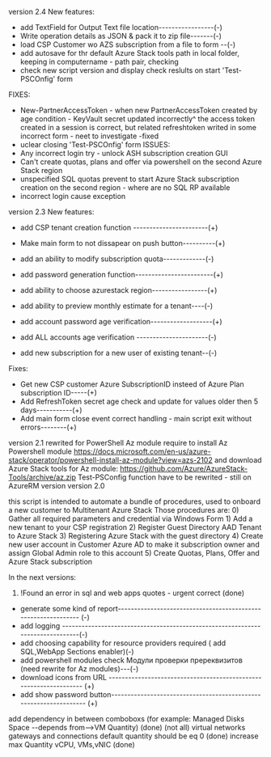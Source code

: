 version 2.4
New features:
 - add TextField for Output Text file location-----------------(-)
 - Write operation details as JSON & pack it to zip file-------(-)
 - load CSP Customer wo AZS subscription from a file to form --(-)
 - add autosave for thr default Azure Stack tools path in local folder, keeping in computername - path pair, checking
 - check new script version and display check reslults on start 'Test-PSCOnfig' form
 
 FIXES:
 - New-PartnerAccessToken - when new PartnerAccessToken created by age condition - KeyVault secret updated incorrectly^
   the access token created in a session is correct, but related refreshtoken writed in some incorrect form - neet to investigate -fixed
 - uclear closing  'Test-PSCOnfig' form
ISSUES:
 - Any incorrect login try  - unlock ASH subscription creation GUI
 - Can't create quotas, plans and offer via powershell on the second Azure Stack region
 - unspecified SQL quotas prevent to start Azure Stack subscription creation on the second region  - where are no SQL RP available
 - incorrect login cause exception

version 2.3
   New features:
 - add CSP tenant creation function -----------------------(+)
 - Make main form to not dissapear on push button----------(+)
 - add an ability to modify subscription quota-------------(-)
 - add password generation function------------------------(+)
 - add ability to choose azurestack region-----------------(+)
 - add ability to preview monthly estimate for a tenant----(-)
 - add account password age verification-------------------(+)
 - add ALL accounts age verification ----------------------(-)
 
 - add new subscription for a new user of existing tenant--(-)


  Fixes:
- Get new CSP customer Azure SubscriptionID insteed of Azure Plan subscription ID-----(+)
- Add RefreshToken secret age check and update for values older then 5 days-----------(+)
- Add main form close event correct handling - main script exit without errors--------(+)



version 2.1
  rewrited for PowerShell Az module
  require to install Az Powershell module
  https://docs.microsoft.com/en-us/azure-stack/operator/powershell-install-az-module?view=azs-2102
  and download Azure Stack tools for Az module: https://github.com/Azure/AzureStack-Tools/archive/az.zip
  Test-PSConfig function have to be rewrited - still on AzureRM version
version 2.0

this script is intended to automate a bundle of procedures, used to onboard a new customer to Multitenant Azure Stack
Those procedures are:
    0) Gather all required parameters and credential via Windows Form 
    1) Add a new tenant to your CSP registration
    2) Register Guest Directory AAD Tenant to Azure Stack
    3) Registering Azure Stack with the guest directory
    4) Create new user account in Customer Azure AD to make it subscription owner and assign Global Admin role to this account
    5) Create Quotas, Plans, Offer and Azure Stack subscription

In the next versions:
1) !Found an error in sql and web apps quotes - urgent correct (done)
 - generate some kind of report-------------------------------------------------------------- (-)
 - add logging -------------------------------------------------------------------------------(-)
 - add choosing capability for  resource providers required ( add SQL,WebApp Sections enabler)(-)
 - add powershell modules check Модули проверки пререквизитов (need rewrite for Az modules)---(-)
 - download icons from URL ------------------------------------------------------------------ (+)
 - add show password button------------------------------------------------------------------ (+)
 



  


 add dependency in between comboboxs (for example: Managed Disks Space --depends from-->VM Quantity) (done) (not all)
 virtual networks gateways and connections default quantity should be eq 0 (done)
 increase max Quantity vCPU, VMs,vNIC (done)
####

